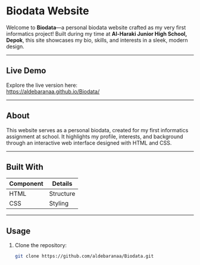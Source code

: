 # Biodata Website

Welcome to **Biodata**—a personal biodata website crafted as my very first informatics project! Built during my time at **Al-Haraki Junior High School, Depok**, this site showcases my bio, skills, and interests in a sleek, modern design.

---

##  Live Demo

Explore the live version here:  
https://aldebaranaa.github.io/Biodata/

---

## About

This website serves as a personal biodata, created for my first informatics assignment at school. It highlights my profile, interests, and background through an interactive web interface designed with HTML and CSS.

---

## Built With

| Component | Details       |
|-----------|---------------|
| HTML      | Structure     |
| CSS       | Styling       |

---

## Usage

1. Clone the repository:  
   ```bash
   git clone https://github.com/aldebaranaa/Biodata.git
